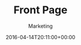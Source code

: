 ﻿---
id: 1551
title: Front Page
date: 2016-04-14T20:11:00+00:00
author: Marketing
layout: page
guid: http://ppa-public-web.azurewebsites.net/?page_id=1551
---
